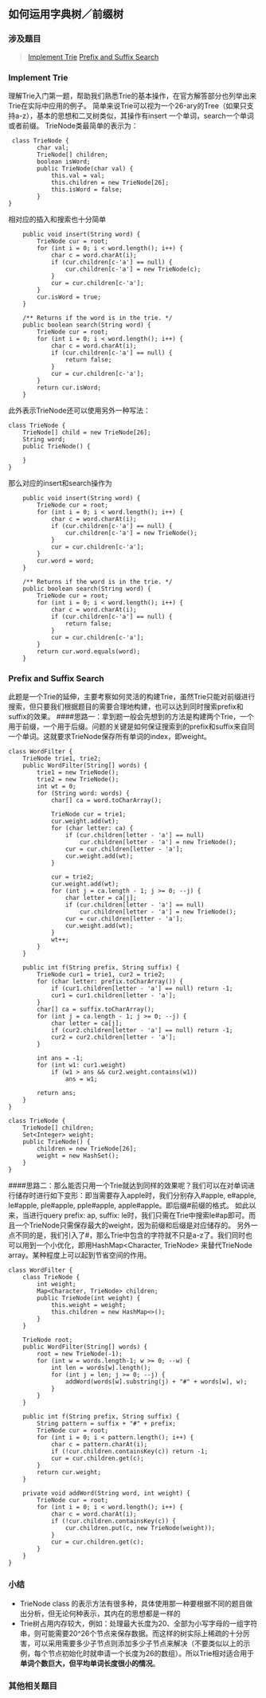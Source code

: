 ## 如何运用字典树／前缀树
### 涉及题目
> [Implement Trie](https://leetcode.com/problems/implement-trie-prefix-tree/description/)
> [Prefix and Suffix Search](https://leetcode.com/problems/prefix-and-suffix-search/description/)


### Implement Trie
理解Trie入门第一题，帮助我们熟悉Trie的基本操作，在官方解答部分也列举出来Trie在实际中应用的例子。
简单来说Trie可以视为一个26-ary的Tree（如果只支持a-z），基本的思想和二叉树类似，其操作有insert 一个单词，search一个单词或者前缀。
TrieNode类最简单的表示为：
```
 class TrieNode {
        char val;
        TrieNode[] children;
        boolean isWord;
        public TrieNode(char val) {
            this.val = val;
            this.children = new TrieNode[26];
            this.isWord = false;
        }
}
```
相对应的插入和搜索也十分简单
```
    public void insert(String word) {
        TrieNode cur = root;
        for (int i = 0; i < word.length(); i++) {
            char c = word.charAt(i);
            if (cur.children[c-'a'] == null) {
                cur.children[c-'a'] = new TrieNode(c);
            }
            cur = cur.children[c-'a'];
        }
        cur.isWord = true;
    }
    
    /** Returns if the word is in the trie. */
    public boolean search(String word) {
        TrieNode cur = root;
        for (int i = 0; i < word.length(); i++) {
            char c = word.charAt(i);
            if (cur.children[c-'a'] == null) {
                return false;
            }
            cur = cur.children[c-'a'];
        }
        return cur.isWord;
    }
```

此外表示TrieNode还可以使用另外一种写法：
```
class TrieNode {
    TrieNode[] child = new TrieNode[26];
    String word;
    public TrieNode() {
        
    }
}
```
那么对应的insert和search操作为
```
    public void insert(String word) {
        TrieNode cur = root;
        for (int i = 0; i < word.length(); i++) {
            char c = word.charAt(i);
            if (cur.children[c-'a'] == null) {
                cur.children[c-'a'] = new TrieNode();
            }
            cur = cur.children[c-'a'];
        }
        cur.word = word;
    }
    
    /** Returns if the word is in the trie. */
    public boolean search(String word) {
        TrieNode cur = root;
        for (int i = 0; i < word.length(); i++) {
            char c = word.charAt(i);
            if (cur.children[c-'a'] == null) {
                return false;
            }
            cur = cur.children[c-'a'];
        }
        return cur.word.equals(word);
    }
```
### Prefix and Suffix Search
此题是一个Trie的延伸，主要考察如何灵活的构建Trie，虽然Trie只能对前缀进行搜索，但只要我们根据题目的需要合理地构建，也可以达到同时搜索prefix和suffix的效果。
####思路一：拿到题一般会先想到的方法是构建两个Trie，一个用于前缀，一个用于后缀。问题的关键是如何保证搜索到的prefix和suffix来自同一个单词。这就要求TrieNode保存所有单词的index，即weight。
```
class WordFilter {
    TrieNode trie1, trie2;
    public WordFilter(String[] words) {
        trie1 = new TrieNode();
        trie2 = new TrieNode();
        int wt = 0;
        for (String word: words) {
            char[] ca = word.toCharArray();

            TrieNode cur = trie1;
            cur.weight.add(wt);
            for (char letter: ca) {
                if (cur.children[letter - 'a'] == null)
                    cur.children[letter - 'a'] = new TrieNode();
                cur = cur.children[letter - 'a'];
                cur.weight.add(wt);
            }

            cur = trie2;
            cur.weight.add(wt);
            for (int j = ca.length - 1; j >= 0; --j) {
                char letter = ca[j];
                if (cur.children[letter - 'a'] == null)
                    cur.children[letter - 'a'] = new TrieNode();
                cur = cur.children[letter - 'a'];
                cur.weight.add(wt);
            }
            wt++;
        }
    }

    public int f(String prefix, String suffix) {
        TrieNode cur1 = trie1, cur2 = trie2;
        for (char letter: prefix.toCharArray()) {
            if (cur1.children[letter - 'a'] == null) return -1;
            cur1 = cur1.children[letter - 'a'];
        }
        char[] ca = suffix.toCharArray();
        for (int j = ca.length - 1; j >= 0; --j) {
            char letter = ca[j];
            if (cur2.children[letter - 'a'] == null) return -1;
            cur2 = cur2.children[letter - 'a'];
        }

        int ans = -1;
        for (int w1: cur1.weight)
            if (w1 > ans && cur2.weight.contains(w1))
                ans = w1;

        return ans;
    }
}

class TrieNode {
    TrieNode[] children;
    Set<Integer> weight;
    public TrieNode() {
        children = new TrieNode[26];
        weight = new HashSet();
    }
}
```

####思路二：那么能否只用一个Trie就达到同样的效果呢？我们可以在对单词进行储存时进行如下变形：即当需要存入apple时，我们分别存入#apple, e#apple, le#apple, ple#apple, pple#apple, apple#apple。即后缀#前缀的格式。
如此以来，当进行query prefix: ap, suffix: le时，我们只需在Trie中搜索le#ap即可。而且一个TrieNode只需保存最大的weight，因为前缀和后缀是对应储存的。
另外一点不同的是，我们引入了#，那么Trie中包含的字符就不只是a-z了。我们同时也可以用到一个小优化，即用HashMap<Character, TrieNode> 来替代TrieNode array。某种程度上可以起到节省空间的作用。
```
class WordFilter {
    class TrieNode {
        int weight;
        Map<Character, TrieNode> children;
        public TrieNode(int weight) {
            this.weight = weight;
            this.children = new HashMap<>();
        }
    }
    
    TrieNode root;
    public WordFilter(String[] words) {
        root = new TrieNode(-1);
        for (int w = words.length-1; w >= 0; --w) {
            int len = words[w].length();
            for (int j = len; j >= 0; --j) {
                addWord(words[w].substring(j) + "#" + words[w], w);
            }
        }
    }
    
    public int f(String prefix, String suffix) {
        String pattern = suffix + "#" + prefix;
        TrieNode cur = root;
        for (int i = 0; i < pattern.length(); i++) {
            char c = pattern.charAt(i);
            if (!cur.children.containsKey(c)) return -1;
            cur = cur.children.get(c);
        }
        return cur.weight;
    }
    
    private void addWord(String word, int weight) {
        TrieNode cur = root;
        for (int i = 0; i < word.length(); i++) {
            char c = word.charAt(i);
            if (!cur.children.containsKey(c)) {
                cur.children.put(c, new TrieNode(weight));
            }
            cur = cur.children.get(c);
        }
    }  
}
```


### 小结
+ TrieNode class 的表示方法有很多种，具体使用那一种要根据不同的题目做出分析，但无论何种表示，其内在的思想都是一样的
+ Trie树占用内存较大，例如：处理最大长度为20、全部为小写字母的一组字符串，则可能需要20^26个节点来保存数据。而这样的树实际上稀疏的十分厉害，可以采用需要多少子节点则添加多少子节点来解决（不要类似以上的示例，每个节点初始化时就申请一个长度为26的数组）。所以Trie相对适合用于**单词个数巨大，但平均单词长度很小的情况**。

### 其他相关题目
